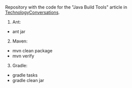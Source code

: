 Repository with the code for the "Java Build Tools" article in [TechnologyConversations](http://technologyconversations.com/). 

1. Ant: 
* ant jar

2. Maven: 
* mvn clean package
* mvn verify

3. Gradle:
* gradle tasks
* gradle clean jar
